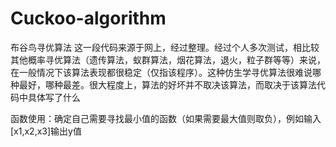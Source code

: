 # Cuckoo-algorithm
布谷鸟寻优算法
这一段代码来源于网上，经过整理。经过个人多次测试，相比较其他概率寻优算法（遗传算法，蚁群算法，烟花算法，退火，粒子群等等）来说，在一般情况下该算法表现都很稳定（仅指该程序）。这种仿生学寻优算法很难说哪种最好，哪种最差。很大程度上，算法的好坏并不取决该算法，而取决于该算法代码中具体写了什么

函数使用：确定自己需要寻找最小值的函数（如果需要最大值则取负），例如输入[x1,x2,x3]输出y值
